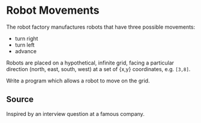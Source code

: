 # Robot Movements

The robot factory manufactures robots that have three possible movements:

* turn right
* turn left
* advance

Robots are placed on a hypothetical, infinite grid, facing a particular
direction (north, east, south, west) at a set of {x,y} coordinates, e.g.
`[3,8]`.

Write a program which allows a robot to move on the grid.

## Source
Inspired by an interview question at a famous company.
